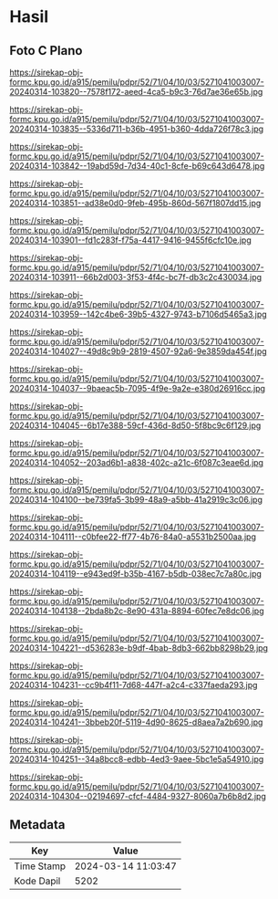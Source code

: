 # Hasil

## Foto C Plano

https://sirekap-obj-formc.kpu.go.id/a915/pemilu/pdpr/52/71/04/10/03/5271041003007-20240314-103820--7578f172-aeed-4ca5-b9c3-76d7ae36e65b.jpg

https://sirekap-obj-formc.kpu.go.id/a915/pemilu/pdpr/52/71/04/10/03/5271041003007-20240314-103835--5336d711-b36b-4951-b360-4dda726f78c3.jpg

https://sirekap-obj-formc.kpu.go.id/a915/pemilu/pdpr/52/71/04/10/03/5271041003007-20240314-103842--19abd59d-7d34-40c1-8cfe-b69c643d6478.jpg

https://sirekap-obj-formc.kpu.go.id/a915/pemilu/pdpr/52/71/04/10/03/5271041003007-20240314-103851--ad38e0d0-9feb-495b-860d-567f1807dd15.jpg

https://sirekap-obj-formc.kpu.go.id/a915/pemilu/pdpr/52/71/04/10/03/5271041003007-20240314-103901--fd1c283f-f75a-4417-9416-9455f6cfc10e.jpg

https://sirekap-obj-formc.kpu.go.id/a915/pemilu/pdpr/52/71/04/10/03/5271041003007-20240314-103911--66b2d003-3f53-4f4c-bc7f-db3c2c430034.jpg

https://sirekap-obj-formc.kpu.go.id/a915/pemilu/pdpr/52/71/04/10/03/5271041003007-20240314-103959--142c4be6-39b5-4327-9743-b7106d5465a3.jpg

https://sirekap-obj-formc.kpu.go.id/a915/pemilu/pdpr/52/71/04/10/03/5271041003007-20240314-104027--49d8c9b9-2819-4507-92a6-9e3859da454f.jpg

https://sirekap-obj-formc.kpu.go.id/a915/pemilu/pdpr/52/71/04/10/03/5271041003007-20240314-104037--9baeac5b-7095-4f9e-9a2e-e380d26916cc.jpg

https://sirekap-obj-formc.kpu.go.id/a915/pemilu/pdpr/52/71/04/10/03/5271041003007-20240314-104045--6b17e388-59cf-436d-8d50-5f8bc9c6f129.jpg

https://sirekap-obj-formc.kpu.go.id/a915/pemilu/pdpr/52/71/04/10/03/5271041003007-20240314-104052--203ad6b1-a838-402c-a21c-6f087c3eae6d.jpg

https://sirekap-obj-formc.kpu.go.id/a915/pemilu/pdpr/52/71/04/10/03/5271041003007-20240314-104100--be739fa5-3b99-48a9-a5bb-41a2919c3c06.jpg

https://sirekap-obj-formc.kpu.go.id/a915/pemilu/pdpr/52/71/04/10/03/5271041003007-20240314-104111--c0bfee22-ff77-4b76-84a0-a5531b2500aa.jpg

https://sirekap-obj-formc.kpu.go.id/a915/pemilu/pdpr/52/71/04/10/03/5271041003007-20240314-104119--e943ed9f-b35b-4167-b5db-038ec7c7a80c.jpg

https://sirekap-obj-formc.kpu.go.id/a915/pemilu/pdpr/52/71/04/10/03/5271041003007-20240314-104138--2bda8b2c-8e90-431a-8894-60fec7e8dc06.jpg

https://sirekap-obj-formc.kpu.go.id/a915/pemilu/pdpr/52/71/04/10/03/5271041003007-20240314-104221--d536283e-b9df-4bab-8db3-662bb8298b29.jpg

https://sirekap-obj-formc.kpu.go.id/a915/pemilu/pdpr/52/71/04/10/03/5271041003007-20240314-104231--cc9b4f11-7d68-447f-a2c4-c337faeda293.jpg

https://sirekap-obj-formc.kpu.go.id/a915/pemilu/pdpr/52/71/04/10/03/5271041003007-20240314-104241--3bbeb20f-5119-4d90-8625-d8aea7a2b690.jpg

https://sirekap-obj-formc.kpu.go.id/a915/pemilu/pdpr/52/71/04/10/03/5271041003007-20240314-104251--34a8bcc8-edbb-4ed3-9aee-5bc1e5a54910.jpg

https://sirekap-obj-formc.kpu.go.id/a915/pemilu/pdpr/52/71/04/10/03/5271041003007-20240314-104304--02194697-cfcf-4484-9327-8060a7b6b8d2.jpg


## Metadata

| Key        | Value               |
| ---------- | ------------------- |
| Time Stamp | 2024-03-14 11:03:47 |
| Kode Dapil | 5202                |



